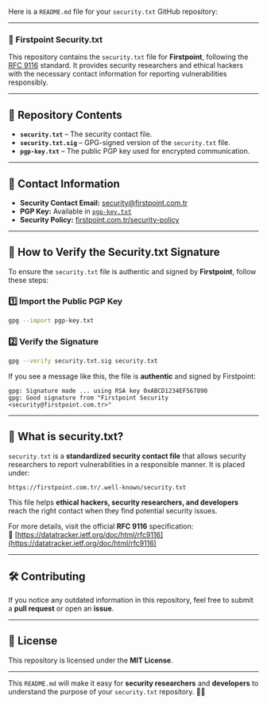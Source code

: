 Here is a `README.md` file for your `security.txt` GitHub repository:  

---

### **📜 Firstpoint Security.txt**  
This repository contains the `security.txt` file for **Firstpoint**, following the [RFC 9116](https://datatracker.ietf.org/doc/html/rfc9116) standard. It provides security researchers and ethical hackers with the necessary contact information for reporting vulnerabilities responsibly.

---

## **📂 Repository Contents**
- **`security.txt`** – The security contact file.  
- **`security.txt.sig`** – GPG-signed version of the `security.txt` file.  
- **`pgp-key.txt`** – The public PGP key used for encrypted communication.  

---

## **📩 Contact Information**
- **Security Contact Email:** [security@firstpoint.com.tr](mailto:security@firstpoint.com.tr)  
- **PGP Key:** Available in [`pgp-key.txt`](pgp-key.txt)  
- **Security Policy:** [firstpoint.com.tr/security-policy](https://firstpoint.com.tr/security-policy)  
---

## **🔑 How to Verify the Security.txt Signature**
To ensure the `security.txt` file is authentic and signed by **Firstpoint**, follow these steps:

### **1️⃣ Import the Public PGP Key**
```sh
gpg --import pgp-key.txt
```

### **2️⃣ Verify the Signature**
```sh
gpg --verify security.txt.sig security.txt
```

If you see a message like this, the file is **authentic** and signed by Firstpoint:

```
gpg: Signature made ... using RSA key 0xABCD1234EF567890
gpg: Good signature from "Firstpoint Security <security@firstpoint.com.tr>"
```

---

## **📌 What is security.txt?**
`security.txt` is a **standardized security contact file** that allows security researchers to report vulnerabilities in a responsible manner. It is placed under:

```
https://firstpoint.com.tr/.well-known/security.txt
```

This file helps **ethical hackers, security researchers, and developers** reach the right contact when they find potential security issues.

For more details, visit the official **RFC 9116** specification:  
📖 [https://datatracker.ietf.org/doc/html/rfc9116](https://datatracker.ietf.org/doc/html/rfc9116)

---

## **🛠️ Contributing**
If you notice any outdated information in this repository, feel free to submit a **pull request** or open an **issue**.

---

## **📜 License**
This repository is licensed under the **MIT License**.

---

This `README.md` will make it easy for **security researchers** and **developers** to understand the purpose of your `security.txt` repository. 🚀🔐